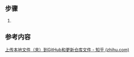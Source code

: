 ## 步骤
1. 

## 参考内容
[上传本地文件（夹）到GitHub和更新仓库文件 - 知乎 (zhihu.com)](https://zhuanlan.zhihu.com/p/136355306)